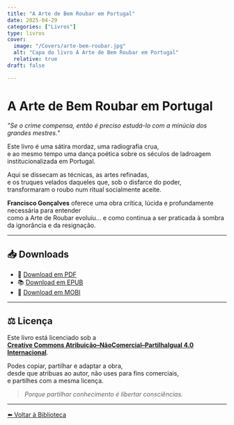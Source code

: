 ```yaml
---
title: "A Arte de Bem Roubar em Portugal"
date: 2025-04-29
categories: ["Livros"]
type: livros
cover:
  image: "/Covers/arte-bem-roubar.jpg"
  alt: "Capa do livro A Arte de Bem Roubar em Portugal"
  relative: true
draft: false

---
```


# A Arte de Bem Roubar em Portugal

_"Se o crime compensa, então é preciso estudá-lo com a minúcia dos grandes mestres."_

Este livro é uma sátira mordaz, uma radiografia crua,  
e ao mesmo tempo uma dança poética sobre os séculos de ladroagem institucionalizada em Portugal.

Aqui se dissecam as técnicas, as artes refinadas,  
e os truques velados daqueles que, sob o disfarce do poder,  
transformaram o roubo num ritual socialmente aceite.

**Francisco Gonçalves** oferece uma obra crítica, lúcida e profundamente necessária para entender  
como a Arte de Roubar evoluiu... e como continua a ser praticada à sombra da ignorância e da resignação.

---

## 📥 Downloads

- 📄 [Download em PDF]( /downloads/arte-bem-roubar.pdf )
- 📚 [Download em EPUB]( /downloads/arte-bem-roubar.epub )
- 📘 [Download em MOBI]( /downloads/arte-bem-roubar.mobi )

---
## ⚖️ Licença

Este livro está licenciado sob a  
**[Creative Commons Atribuição–NãoComercial–PartilhaIgual 4.0 Internacional](https://creativecommons.org/licenses/by-nc-sa/4.0/)**.

Podes copiar, partilhar e adaptar a obra,  
desde que atribuas ao autor, não uses para fins comerciais,  
e partilhes com a mesma licença.

> *Porque partilhar conhecimento é libertar consciências.*
---

[⬅️ Voltar à Biblioteca](/)

